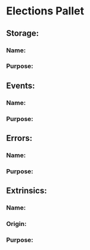 # Elections Pallet
## Storage:
### Name: 
### Purpose:

## Events:
### Name: 
### Purpose:

## Errors:
### Name:
### Purpose:

## Extrinsics:
### Name: 
### Origin:
### Purpose: